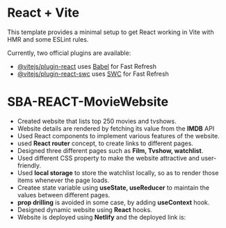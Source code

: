 # React + Vite

This template provides a minimal setup to get React working in Vite with HMR and some ESLint rules.

Currently, two official plugins are available:

- [@vitejs/plugin-react](https://github.com/vitejs/vite-plugin-react/blob/main/packages/plugin-react/README.md) uses [Babel](https://babeljs.io/) for Fast Refresh
- [@vitejs/plugin-react-swc](https://github.com/vitejs/vite-plugin-react-swc) uses [SWC](https://swc.rs/) for Fast Refresh

# SBA-REACT-MovieWebsite
- Created website that lists top 250 movies and tvshows.
- Website details are rendered by fetching its value from the **IMDB** API
- Used React components to implement various features of the website.
- used **React router** concept, to create links to different pages.
- Designed three different pages such as **Film, Tvshow, watchlist**.
- Used different CSS property to make the website attractive and user-friendly.
- Used **local storage** to store the watchlist locally, so as to render those items whenever the page loads.
- Createe state variable using **useState, useReducer** to maintain the values between different pages.
- **prop drilling** is avoided in some case, by adding **useContext** hook.
- Designed dynamic website using **React** hooks.
- Website is deployed using **Netlify** and the deployed link is: